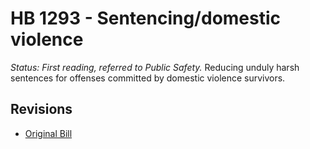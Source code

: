 # HB 1293 - Sentencing/domestic violence
*Status: First reading, referred to Public Safety.*
Reducing unduly harsh sentences for offenses committed by domestic violence survivors.

## Revisions
* [Original Bill](1/)